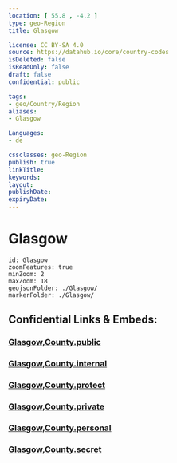 ```yaml
---
location: [ 55.8 , -4.2 ] 
type: geo-Region
title: Glasgow

license: CC BY-SA 4.0
source: https://datahub.io/core/country-codes
isDeleted: false
isReadOnly: false
draft: false
confidential: public

tags:
- geo/Country/Region
aliases:
- Glasgow

Languages:
- de

cssclasses: geo-Region
publish: true
linkTitle: 
keywords: 
layout: 
publishDate: 
expiryDate: 
---
```


# Glasgow

```leaflet
id: Glasgow
zoomFeatures: true 
minZoom: 2 
maxZoom: 18
geojsonFolder: ./Glasgow/
markerFolder: ./Glasgow/
```


## Confidential Links & Embeds: 

### [Glasgow,County.public](/_public/\Earth\Continent\Europe\Europe~North\UK\Scotland\counties~ScotlandGlasgow,County.public.md) 

### [Glasgow,County.internal](/_internal/\Earth\Continent\Europe\Europe~North\UK\Scotland\counties~ScotlandGlasgow,County.internal.md) 

### [Glasgow,County.protect](/_protect/\Earth\Continent\Europe\Europe~North\UK\Scotland\counties~ScotlandGlasgow,County.protect.md) 

### [Glasgow,County.private](/_private/\Earth\Continent\Europe\Europe~North\UK\Scotland\counties~ScotlandGlasgow,County.private.md) 

### [Glasgow,County.personal](/_personal/\Earth\Continent\Europe\Europe~North\UK\Scotland\counties~ScotlandGlasgow,County.personal.md) 

### [Glasgow,County.secret](/_secret/\Earth\Continent\Europe\Europe~North\UK\Scotland\counties~ScotlandGlasgow,County.secret.md)

